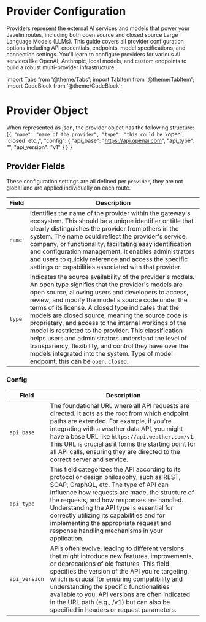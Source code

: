 # Provider Configuration

Providers represent the external AI services and models that power your Javelin routes, including both open source and closed source Large Language Models (LLMs). This guide covers all provider configuration options including API credentials, endpoints, model specifications, and connection settings. You'll learn to configure providers for various AI services like OpenAI, Anthropic, local models, and custom endpoints to build a robust multi-provider infrastructure.

import Tabs from '@theme/Tabs';
import TabItem from '@theme/TabItem';
import CodeBlock from '@theme/CodeBlock'; 

# Provider Object
When represented as json, the provider object has the following structure:
<CodeBlock
  language="json">
  {`{
    "name": "name of the provider",
    "type": "this could be \`open\`, \`closed\` etc.,",
    "config": {
        "api_base": "https://api.openai.com",
        "api_type": "",
        "api_version": "v1"
    }
  }`}
</CodeBlock>


## Provider Fields
These configuration settings are all defined per `provider`, they are not global and are applied individually on each route. 

| Field | Description | 
| --------------- | --------------- | 
| `name`    | Identifies the name of the provider within the gateway's ecosystem. This should be a unique identifier or title that clearly distinguishes the provider from others in the system. The name could reflect the provider's service, company, or functionality, facilitating easy identification and configuration management. It enables administrators and users to quickly reference and access the specific settings or capabilities associated with that provider. | 
| `type`    | Indicates the source availability of the provider's models. An open type signifies that the provider's models are open source, allowing users and developers to access, review, and modify the model's source code under the terms of its license. A closed type indicates that the models are closed source, meaning the source code is proprietary, and access to the internal workings of the model is restricted to the provider. This classification helps users and administrators understand the level of transparency, flexibility, and control they have over the models integrated into the system. Type of model endpoint, this can be `open`, `closed`. | 

### Config
| Field               | Description                                                                  | 
| --------------------| ---------------------------------------------------------------------------- | 
| `api_base`          | The foundational URL where all API requests are directed. It acts as the root from which endpoint paths are extended. For example, if you're integrating with a weather data API, you might have a base URL like `https://api.weather.com/v1`. This URL is crucial as it forms the starting point for all API calls, ensuring they are directed to the correct server and service. | 
| `api_type`          | This field categorizes the API according to its protocol or design philosophy, such as REST, SOAP, GraphQL, etc. The type of API can influence how requests are made, the structure of the requests, and how responses are handled. Understanding the API type is essential for correctly utilizing its capabilities and for implementing the appropriate request and response handling mechanisms in your application. | 
| `api_version`       | APIs often evolve, leading to different versions that might introduce new features, improvements, or deprecations of old features. This field specifies the version of the API you're targeting, which is crucial for ensuring compatibility and understanding the specific functionalities available to you. API versions are often indicated in the URL path (e.g., /v1) but can also be specified in headers or request parameters.                                           | 

